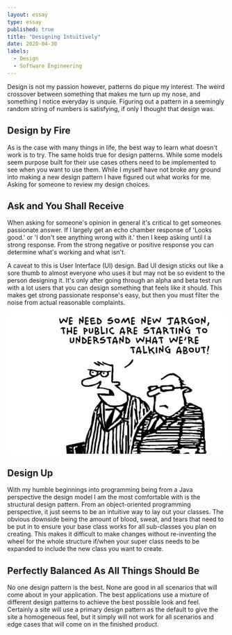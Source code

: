 ```yaml
---
layout: essay
type: essay
published: true
title: "Designing Intuitively"
date: 2020-04-30
labels:
  - Design
  - Software Engineering
---
```


Design is not my passion however, patterns do pique my interest. The weird crossover between something that makes me turn up my nose, and something I notice everyday is unquie. Figuring out a pattern in a seemingly random string of numbers is satisfying, if only I thought that design was.

## Design by Fire

As is the case with many things in life, the best way to learn what doesn't work is to try. The same holds true for design patterns. While some models seem purpose built for their use cases others need to be implemented to see when you want to use them. While I myself have not broke any ground into making a new design pattern I have figured out what works for me. Asking for someone to review my design choices.
 
 
 ## Ask and You Shall Receive
 
  
 When asking for someone's opinion in general it's critical to get someones passionate answer.  If I largely get an echo chamber response of 'Looks good.' or 'I don't see anything wrong with it.' then I keep asking until I a strong response. From the strong negative or positive response you can determine what's working and what isn't.
 
 A caveat to this is User Interface (UI) design. Bad UI design sticks out like a sore thumb to almost everyone who uses it but may not be so evident to the person designing it. It's only after going through an alpha and beta test run with a lot users that you can design something that feels like it should. This makes get strong passionate response's easy, but then you must filter the noise from actual reasonable complaints.

 <div style="text-align: left"> <img src="../images/design_comic.jpg"> </div>

## Design Up

With my humble beginnings into programming being from a Java perspective the design model I am the most comfortable with is the structural design pattern.  From an object-oriented programming perspective, it just seems to be an intuitive way to lay out your classes. The obvious downside being the amount of blood, sweat, and tears that need to be put in to ensure your base class works for all sub-classes you plan on creating. This makes it difficult to make changes without re-inventing the wheel for the whole structure if/when your super class needs to be expanded to include the new class you want to create.

## Perfectly Balanced As All Things Should Be

No one design pattern is the best. None are good in all scenarios that will come about in your application. The best applications use a mixture of different design patterns to achieve the best possible look and feel. Certainly a site will use a primary design pattern as the default to give the site a homogeneous feel, but it simply will not work for all scenarios and edge cases that will come on in the finished product.

